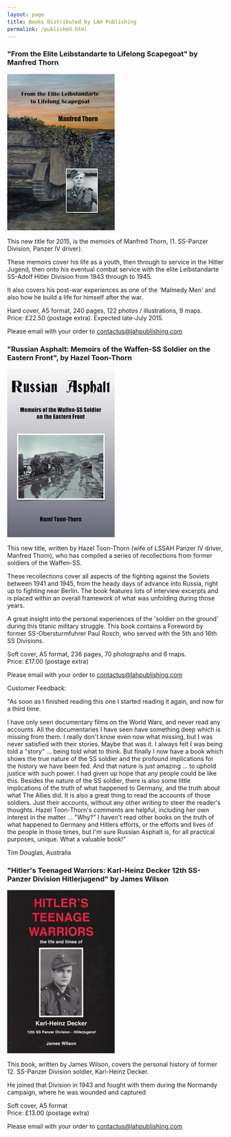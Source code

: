 ```yaml
---
layout: page
title: Books Distributed by LAH Publishing
permalink: /published.html
---
```


<div id="publishedByLAH">

  <h3>"From the Elite Leibstandarte to Lifelong Scapegoat" by Manfred Thorn</h3>
  <img src="./assets/elite.png" alt="From Elite Leibstandarte to Lifelong Scapegoat" class="books" />

  <p>This new title for 2015, is the memoirs of Manfred Thorn, (1. SS-Panzer Division, Panzer IV driver).</p>

  <p>These memoirs cover his life as a youth, then through to service in the Hitler Jugend, then onto his eventual combat service with the elite Leibstandarte SS-Adolf Hitler Division from 1943 through to 1945.</p>

  <p>It also covers his post-war experiences as one of the 'Malmedy Men' and also how he build a life for himself after the war.</p>

  <p>Hard cover, A5 format, 240 pages, 122 photos / illustrations, 9 maps. <br />Price: &pound;22.50 (postage extra). Expected late-July 2015.</p>

  <p>Please email with your order to <a href="mailto:contactus@lahpublishing.com">contactus@lahpublishing.com</a></p>

  <h3>"Russian Asphalt: Memoirs of the Waffen-SS Soldier on the Eastern Front", by Hazel Toon-Thorn</h3>
  <img src="./assets/russian.jpg" alt="Russian Asphalt: Memoirs of the Waffen-SS Soldier on the Eastern Front" class="books" />

  <p>This new title, written by Hazel Toon-Thorn (wife of LSSAH Panzer IV driver, Manfred Thorn), who has compiled a series of recollections from former soldiers of the Waffen-SS.</p>

  <p>These recollections cover all aspects of the fighting against the Soviets between 1941 and 1945, from the heady days of advance into Russia, right up to fighting near Berlin. The book features lots of interview excerpts and is placed within an overall framework of what was unfolding during those years.</p>

  <p>A great insight into the personal experiences of the 'soldier on the ground' during this titanic military struggle. This book contains a Foreword by former SS-Obersturmfuhrer Paul Rosch, who served with the 5th and 16th SS Divisions.</p>

  <p>Soft cover, A5 format, 236 pages, 70 photographs and 6 maps. <br />Price: &pound;17.00 (postage extra)</p>

  <p>Please email with your order to <a href="mailto:contactus@lahpublishing.com">contactus@lahpublishing.com</a></p>

  <p>Customer Feedback:</p>
  <p>"As soon as I finished reading this one I started reading it again, and now for a third time.</p>
  I have only seen documentary films on the World Wars, and never read any accounts.  All the documentaries I have seen have something deep which is missing from them.  I really don't know even now what missing, but I was never satisfied with their stories.  Maybe that was it.  I always felt I was being told a "story" ... being told what to think.  But finally I now have a book which shows the true nature of the SS soldier and the profound implications for the history we have been fed.  And that nature is just amazing ... to uphold justice with such power.  I had given up hope that any people could be like this.
  Besides the nature of the SS soldier, there is also some little implications of the truth of what happened to Germany, and the truth about what The Allies did.
  It is also a great thing to read the accounts of those soldiers.  Just their accounts, without any other writing to steer the reader's thoughts.  Hazel Toon-Thorn's comments are helpful, including her own interest in the matter ... "Why?"
  I haven't read other books on the truth of what happened to Germany and Hitlers efforts, or the efforts and lives of the people in those times, but I'm sure Russian Asphalt is, for all practical purposes, unique.
  What a valuable book!"

  <p>Tim Douglas, Australia</p>

  <h3>"Hitler's Teenaged Warriors: Karl-Heinz Decker 12th SS-Panzer Division Hitlerjugend" by James Wilson</h3>
  <img src="./assets/teenage-warrior.jpeg" alt="Hitler's Teenaged Warriors: Karl-Heinz Decker 12th SS-Panzer Division Hitlerjugend" class="books" />

  <p>This book, written by James Wilson, covers the personal history of former 12. SS-Panzer Division soldier, Karl-Heinz Decker.</p>

  <p>He joined that Division in 1943 and fought with them during the Normandy campaign, where he was wounded and captured</p>

  <p>Soft cover, A5 format <br />Price: &pound;13.00 (postage extra)</p>

  <p>Please email with your order to <a href="mailto:contactus@lahpublishing.com">contactus@lahpublishing.com</a></p>

</div>
